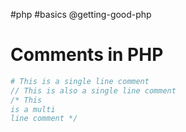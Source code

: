#php #basics @getting-good-php

# Comments in PHP

```php
# This is a single line comment
// This is also a single line comment
/* This
is a multi
line comment */
```